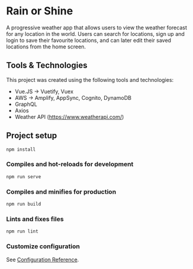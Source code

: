 # Rain or Shine
A progressive weather app that allows users to view the weather forecast for any location in the world. Users can search for locations, sign up and login to save their favourite locations, and can later edit their saved locations from the home screen.

## Tools & Technologies
This project was created using the following tools and technologies:
- Vue.JS -> Vuetify, Vuex
- AWS -> Amplify, AppSync, Cognito, DynamoDB
- GraphQL
- Axios
- Weather API (https://www.weatherapi.com/)

## Project setup
```
npm install
```

### Compiles and hot-reloads for development
```
npm run serve
```

### Compiles and minifies for production
```
npm run build
```

### Lints and fixes files
```
npm run lint
```

### Customize configuration
See [Configuration Reference](https://cli.vuejs.org/config/).
